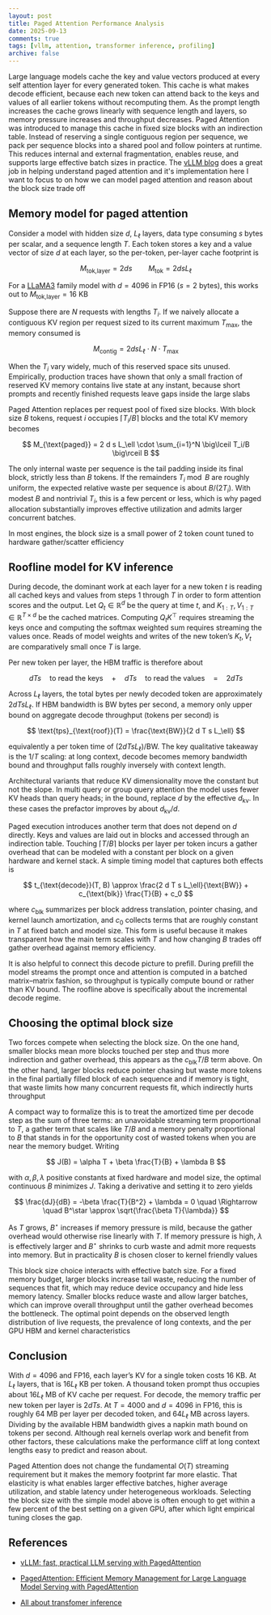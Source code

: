 ```yaml
---
layout: post
title: Paged Attention Performance Analysis
date: 2025-09-13
comments: true
tags: [vllm, attention, transformer inference, profiling]
archive: false
---
```


Large language models cache the key and value vectors produced at every self attention layer for every generated token. This cache is what makes decode efficient, because each new token can attend back to the keys and values of all earlier tokens without recomputing them. As the prompt length increases the cache grows linearly with sequence length and layers, so memory pressure increases and throughput decreases. Paged Attention was introduced to manage this cache in fixed size blocks with an indirection table. Instead of reserving a single contiguous region per sequence, we pack per sequence blocks into a shared pool and follow pointers at runtime. This reduces internal and external fragmentation, enables reuse, and supports large effective batch sizes in practice. The [vLLM blog](https://blog.vllm.ai/2023/06/20/vllm.html) does a great job in helping understand paged attention and it's implementation here I want to focus to on how we can model paged attention and reason about the block size trade off

## Memory model for paged attention

Consider a model with hidden size $d$, $L_\ell$ layers, data type consuming $s$ bytes per scalar, and a sequence length $T$. Each token stores a key and a value vector of size $d$ at each layer, so the per-token, per-layer cache footprint is

$$
M_{\text{tok,layer}} = 2 d s
\qquad
M_{\text{tok}} = 2 d s L_\ell
$$

For a [LLaMA3](https://arxiv.org/abs/2407.21783) family model with $d = 4096$ in FP16 ($s = 2$ bytes), this works out to $M_{\text{tok,layer}} = 16$ KB

Suppose there are $N$ requests with lengths $T_i$. If we naively allocate a contiguous KV region per request sized to its current maximum $T_{\max}$, the memory consumed is

$$
M_{\text{contig}} = 2 d s L_\ell \cdot N \cdot T_{\max}
$$

When the $T_i$ vary widely, much of this reserved space sits unused. Empirically, production traces have shown that only a small fraction of reserved KV memory contains live state at any instant, because short prompts and recently finished requests leave gaps inside the large slabs

Paged Attention replaces per request pool of fixed size blocks. With block size $B$ tokens, request $i$ occupies $\lceil T_i/B\rceil$ blocks and the total KV memory becomes

$$
M_{\text{paged}} = 2 d s L_\ell \cdot \sum_{i=1}^N \big\lceil T_i/B \big\rceil B
$$

The only internal waste per sequence is the tail padding inside its final block, strictly less than $B$ tokens. If the remainders $T_i \bmod B$ are roughly uniform, the expected relative waste per sequence is about $B/(2 T_i)$. With modest $B$ and nontrivial $T_i$, this is a few percent or less, which is why paged allocation substantially improves effective utilization and admits larger concurrent batches.

In most engines, the block size is a small power of 2 token count tuned to hardware gather/scatter efficiency

## Roofline model for KV inference

During decode, the dominant work at each layer for a new token $t$ is reading all cached keys and values from steps $1$ through $T$ in order to form attention scores and the output. Let $Q_t \in \mathbb{R}^d$ be the query at time $t$, and $K_{1:T}, V_{1:T} \in \mathbb{R}^{T \times d}$ be the cached matrices. Computing $Q_t K^\top$ requires streaming the keys once and computing the softmax weighted sum requires streaming the values once. Reads of model weights and writes of the new token’s $K_t, V_t$ are comparatively small once $T$ is large.

Per new token per layer, the HBM traffic is therefore about

$$
d T s \quad \text{to read the keys} \quad + \quad d T s \quad \text{to read the values} \quad = \quad 2 d T s
$$

Across $L_\ell$ layers, the total bytes per newly decoded token are approximately $2 d T s L_\ell$. If HBM bandwidth is $\text{BW}$ bytes per second, a memory only upper bound on aggregate decode throughput (tokens per second) is

$$
\text{tps}_{\text{roof}}(T) = \frac{\text{BW}}{2 d T s L_\ell}
$$

equivalently a per token time of $(2 d T s L_\ell)/\text{BW}$. The key qualitative takeaway is the $1/T$ scaling: at long context, decode becomes memory bandwidth bound and throughput falls roughly inversely with context length.

Architectural variants that reduce KV dimensionality move the constant but not the slope. In multi query or group query attention the model uses fewer KV heads than query heads; in the bound, replace $d$ by the effective $d_{\text{kv}}$. In these cases the prefactor improves by about $d_{\text{kv}}/d$.

Paged execution introduces another term that does not depend on $d$ directly. Keys and values are laid out in blocks and accessed through an indirection table. Touching $\lceil T/B \rceil$ blocks per layer per token incurs a gather overhead that can be modeled with a constant per block on a given hardware and kernel stack. A simple timing model that captures both effects is

$$
t_{\text{decode}}(T, B) \approx \frac{2 d T s L_\ell}{\text{BW}} + c_{\text{blk}} \frac{T}{B} + c_0
$$

where $c_{\text{blk}}$ summarizes per block address translation, pointer chasing, and kernel launch amortization, and $c_0$ collects terms that are roughly constant in $T$ at fixed batch and model size. This form is useful because it makes transparent how the main term scales with $T$ and how changing $B$ trades off gather overhead against memory efficiency.

It is also helpful to connect this decode picture to prefill. During prefill the model streams the prompt once and attention is computed in a batched matrix–matrix fashion, so throughput is typically compute bound or rather than KV bound. The roofline above is specifically about the incremental decode regime.

## Choosing the optimal block size

Two forces compete when selecting the block size. On the one hand, smaller blocks mean more blocks touched per step and thus more indirection and gather overhead, this appears as the $c_{\text{blk}} T/B$ term above. On the other hand, larger blocks reduce pointer chasing but waste more tokens in the final partially filled block of each sequence and if memory is tight, that waste limits how many concurrent requests fit, which indirectly hurts throughput

A compact way to formalize this is to treat the amortized time per decode step as the sum of three terms: an unavoidable streaming term proportional to $T$, a gather term that scales like $T/B$ and a memory penalty proportional to $B$ that stands in for the opportunity cost of wasted tokens when you are near the memory budget. Writing

$$
J(B) = \alpha T + \beta \frac{T}{B} + \lambda B
$$

with $\alpha, \beta, \lambda$ positive constants at fixed hardware and model size, the optimal continuous $B$ minimizes $J$. Taking a derivative and setting it to zero yields

$$
\frac{dJ}{dB} = -\beta \frac{T}{B^2} + \lambda = 0
\quad \Rightarrow \quad
B^\star \approx \sqrt{\frac{\beta T}{\lambda}}
$$

As $T$ grows, $B^\star$ increases if memory pressure is mild, because the gather overhead would otherwise rise linearly with $T$. If memory pressure is high, $\lambda$ is effectively larger and $B^\star$ shrinks to curb waste and admit more requests into memory. But in practicality $B$ is chosen closer to kernel friendly values

This block size choice interacts with effective batch size. For a fixed memory budget, larger blocks increase tail waste, reducing the number of sequences that fit, which may reduce device occupancy and hide less memory latency. Smaller blocks reduce waste and allow larger batches, which can improve overall throughput until the gather overhead becomes the bottleneck. The optimal point depends on the observed length distribution of live requests, the prevalence of long contexts, and the per GPU HBM and kernel characteristics

## Conclusion

With $d = 4096$ and FP16, each layer’s KV for a single token costs 16 KB. At $L_\ell$ layers, that is $16 L_\ell$ KB per token. A thousand token prompt thus occupies about $16 L_\ell$ MB of KV cache per request. For decode, the memory traffic per new token per layer is $2 d T s$. At $T = 4000$ and $d = 4096$ in FP16, this is roughly 64 MB per layer per decoded token, and $64 L_\ell$ MB across layers. Dividing by the available HBM bandwidth gives a napkin math bound on tokens per second. Although real kernels overlap work and benefit from other factors, these calculations make the performance cliff at long context lengths easy to predict and reason about.

Paged Attention does not change the fundamental $O(T)$ streaming requirement but it makes the memory footprint far more elastic. That elasticity is what enables larger effective batches, higher average utilization, and stable latency under heterogeneous workloads. Selecting the block size with the simple model above is often enough to get within a few percent of the best setting on a given GPU, after which light empirical tuning closes the gap.

## References

- [vLLM: fast, practical LLM serving with PagedAttention](https://blog.vllm.ai/2023/06/20/vllm.html)

- [PagedAttention: Efficient Memory Management for Large Language Model Serving with PagedAttention](https://arxiv.org/abs/2309.06180)

- [All about transfomer inference](https://jax-ml.github.io/scaling-book/inference/)